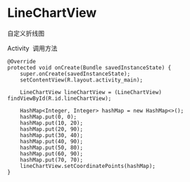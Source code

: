 # LineChartView
自定义折线图

Activity  调用方法

    @Override
    protected void onCreate(Bundle savedInstanceState) {
        super.onCreate(savedInstanceState);
        setContentView(R.layout.activity_main);

        LineChartView lineChartView = (LineChartView) findViewById(R.id.lineChartView);

        HashMap<Integer, Integer> hashMap = new HashMap<>();
        hashMap.put(0, 0);
        hashMap.put(10, 20);
        hashMap.put(20, 90);
        hashMap.put(30, 40);
        hashMap.put(40, 90);
        hashMap.put(50, 80);
        hashMap.put(60, 90);
        hashMap.put(70, 70);
        lineChartView.setCoordinatePoints(hashMap);
    }
